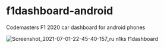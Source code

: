 # f1dashboard-android

Codemasters F1 2020 car dashboard for android phones

![Screenshot_2021-07-01-22-45-40-157_ru n1ks f1dashboard](https://user-images.githubusercontent.com/4758297/124568214-5aabf900-de4d-11eb-9fc5-7e613570752c.jpg)

